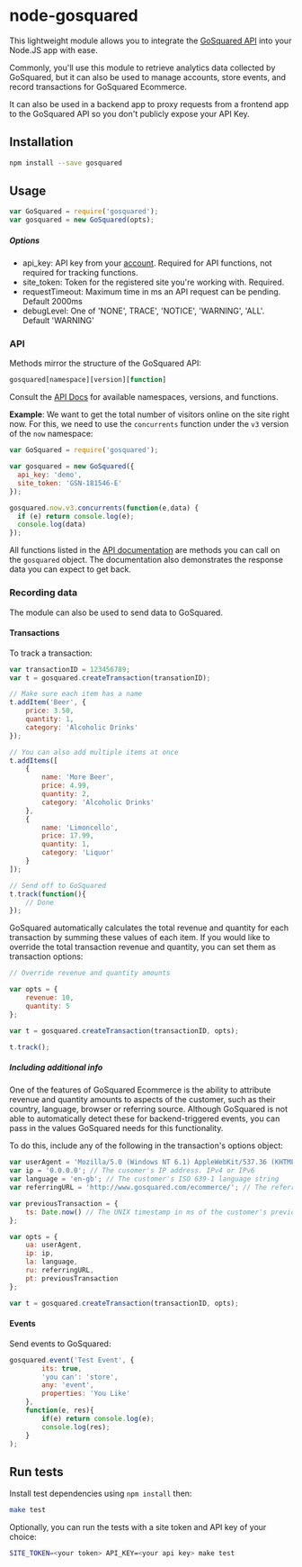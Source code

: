 # node-gosquared

This lightweight module allows you to integrate the [GoSquared API][api-docs] into your Node.JS app with ease.

Commonly, you'll use this module to retrieve analytics data collected by GoSquared, but it can also be used to manage accounts, store events, and record transactions for GoSquared Ecommerce.

It can also be used in a backend app to proxy requests from a frontend app to the GoSquared API so you don't publicly expose your API Key.

## Installation
```bash
npm install --save gosquared
```

## Usage

```javascript
var GoSquared = require('gosquared');
var gosquared = new GoSquared(opts);
```

##### Options

* api_key: API key from your [account][casa]. Required for API functions, not required for tracking functions.
* site_token: Token for the registered site you're working with. Required.
* requestTimeout: Maximum time in ms an API request can be pending. Default 2000ms
* debugLevel: One of 'NONE', TRACE', 'NOTICE', 'WARNING', 'ALL'. Default 'WARNING'

### API

Methods mirror the structure of the GoSquared API:

```javascript
gosquared[namespace][version][function]
```

Consult the [API Docs][api-docs] for available namespaces, versions, and functions.

**Example**: We want to get the total number of visitors online on the site right now. For this, we need to use the `concurrents` function under the `v3` version of the `now` namespace:

```javascript
var GoSquared = require('gosquared');

var gosquared = new GoSquared({
  api_key: 'demo',
  site_token: 'GSN-181546-E'
});

gosquared.now.v3.concurrents(function(e,data) {
  if (e) return console.log(e);
  console.log(data)
});
```

All functions listed in the [API documentation][api-docs] are methods you can call on the ```gosquared``` object. The documentation also demonstrates the response data you can expect to get back.


### Recording data

The module can also be used to send data to GoSquared.

#### Transactions

To track a transaction:

```javascript
var transactionID = 123456789;
var t = gosquared.createTransaction(transationID);

// Make sure each item has a name
t.addItem('Beer', {
	price: 3.50,
	quantity: 1,
	category: 'Alcoholic Drinks'
});

// You can also add multiple items at once
t.addItems([
	{
		name: 'More Beer',
		price: 4.99,
		quantity: 2,
		category: 'Alcoholic Drinks'
	},
	{
		name: 'Limoncello',
		price: 17.99,
		quantity: 1,
		category: 'Liquor'
	}
]);

// Send off to GoSquared
t.track(function(){
	// Done
});

```

GoSquared automatically calculates the total revenue and quantity for each transaction by summing these values of each item. If you would like to override the total transaction revenue and quantity, you can set them as transaction options:

```javascript
// Override revenue and quantity amounts

var opts = {
	revenue: 10,
	quantity: 5
};

var t = gosquared.createTransaction(transactionID, opts);

t.track();
```

##### Including additional info

One of the features of GoSquared Ecommerce is the ability to attribute revenue and quantity amounts to aspects of the customer, such as their country, language, browser or referring source. Although GoSquared is not able to automatically detect these for backend-triggered events, you can pass in the values GoSquared needs for this functionality.

To do this, include any of the following in the transaction's options object:

```javascript
var userAgent = 'Mozilla/5.0 (Windows NT 6.1) AppleWebKit/537.36 (KHTML, like Gecko) Chrome/27.0.1453.116 Safari/537.36'; // The browser's user agent
var ip = '0.0.0.0'; // The cusomer's IP address. IPv4 or IPv6
var language = 'en-gb'; // The customer's ISO 639-1 language string
var referringURL = 'http://www.gosquared.com/ecommerce/'; // The referring URL of the customer's visit

var previousTransaction = {
	ts: Date.now() // The UNIX timestamp in ms of the customer's previous transaction, if any
};

var opts = {
	ua: userAgent,
	ip: ip,
	la: language,
	ru: referringURL,
	pt: previousTransaction
};

var t = gosquared.createTransaction(transactionID, opts);

```

#### Events

Send events to GoSquared:

```javascript
gosquared.event('Test Event', {
		its: true,
		'you can': 'store',
		any: 'event',
		properties: 'You Like'
	},
	function(e, res){
		if(e) return console.log(e);
		console.log(res);
	}
);
```

## Run tests
Install test dependencies using ```npm install``` then:

```bash
make test
```

Optionally, you can run the tests with a site token and API key of your choice:

```bash
SITE_TOKEN=<your token> API_KEY=<your api key> make test
```

[api-docs]: https://www.gosquared.com/developer/api/
[casa]: https://www.gosquared.com/home/developer
